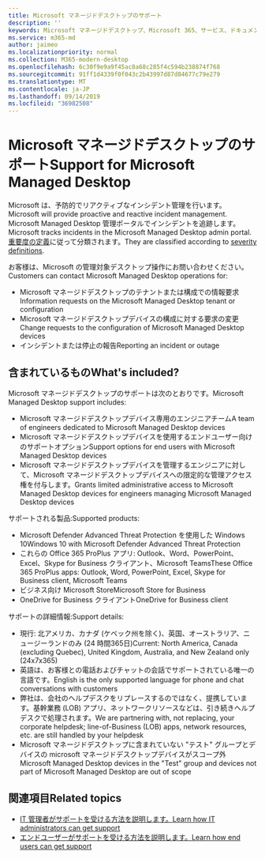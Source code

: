 ```yaml
---
title: Microsoft マネージドデスクトップのサポート
description: ''
keywords: Microsoft マネージドデスクトップ、Microsoft 365、サービス、ドキュメント
ms.service: m365-md
author: jaimeo
ms.localizationpriority: normal
ms.collection: M365-modern-desktop
ms.openlocfilehash: 6c30f9e9a9f45ac8a68c285f4c594b238874f768
ms.sourcegitcommit: 91ff1d4339f0f043c2b43997d87d84677c79e279
ms.translationtype: MT
ms.contentlocale: ja-JP
ms.lasthandoff: 09/14/2019
ms.locfileid: "36982508"
---
```

# <a name="support-for-microsoft-managed-desktop"></a><span data-ttu-id="025e2-103">Microsoft マネージドデスクトップのサポート</span><span class="sxs-lookup"><span data-stu-id="025e2-103">Support for Microsoft Managed Desktop</span></span>

<span data-ttu-id="025e2-104">Microsoft は、予防的でリアクティブなインシデント管理を行います。</span><span class="sxs-lookup"><span data-stu-id="025e2-104">Microsoft will provide proactive and reactive incident management.</span></span> <span data-ttu-id="025e2-105">Microsoft Managed Desktop 管理ポータルでインシデントを追跡します。</span><span class="sxs-lookup"><span data-stu-id="025e2-105">Microsoft tracks incidents in the Microsoft Managed Desktop admin portal.</span></span> <span data-ttu-id="025e2-106">[重要度の定義](../working-with-managed-desktop/admin-support.md#sev)に従って分類されます。</span><span class="sxs-lookup"><span data-stu-id="025e2-106">They are classified according to [severity definitions](../working-with-managed-desktop/admin-support.md#sev).</span></span>

<span data-ttu-id="025e2-107">お客様は、Microsoft の管理対象デスクトップ操作にお問い合わせください。</span><span class="sxs-lookup"><span data-stu-id="025e2-107">Customers can contact Microsoft Managed Desktop operations for:</span></span>
- <span data-ttu-id="025e2-108">Microsoft マネージドデスクトップのテナントまたは構成での情報要求</span><span class="sxs-lookup"><span data-stu-id="025e2-108">Information requests on the Microsoft Managed Desktop tenant or configuration</span></span>
- <span data-ttu-id="025e2-109">Microsoft マネージドデスクトップデバイスの構成に対する要求の変更</span><span class="sxs-lookup"><span data-stu-id="025e2-109">Change requests to the configuration of Microsoft Managed Desktop devices</span></span>
- <span data-ttu-id="025e2-110">インシデントまたは停止の報告</span><span class="sxs-lookup"><span data-stu-id="025e2-110">Reporting an incident or outage</span></span>

## <a name="whats-included"></a><span data-ttu-id="025e2-111">含まれているもの</span><span class="sxs-lookup"><span data-stu-id="025e2-111">What's included?</span></span>

<span data-ttu-id="025e2-112">Microsoft マネージドデスクトップのサポートは次のとおりです。</span><span class="sxs-lookup"><span data-stu-id="025e2-112">Microsoft Managed Desktop support includes:</span></span>

- <span data-ttu-id="025e2-113">Microsoft マネージドデスクトップデバイス専用のエンジニアチーム</span><span class="sxs-lookup"><span data-stu-id="025e2-113">A team of engineers dedicated to Microsoft Managed Desktop devices</span></span>
- <span data-ttu-id="025e2-114">Microsoft マネージドデスクトップデバイスを使用するエンドユーザー向けのサポートオプション</span><span class="sxs-lookup"><span data-stu-id="025e2-114">Support options for end users with Microsoft Managed Desktop devices</span></span>
- <span data-ttu-id="025e2-115">Microsoft マネージドデスクトップデバイスを管理するエンジニアに対して、Microsoft マネージドデスクトップデバイスへの限定的な管理アクセス権を付与します。</span><span class="sxs-lookup"><span data-stu-id="025e2-115">Grants limited administrative access to Microsoft Managed Desktop devices for engineers managing Microsoft Managed Desktop devices</span></span> 

<span data-ttu-id="025e2-116">サポートされる製品:</span><span class="sxs-lookup"><span data-stu-id="025e2-116">Supported products:</span></span>

- <span data-ttu-id="025e2-117">Microsoft Defender Advanced Threat Protection を使用した Windows 10</span><span class="sxs-lookup"><span data-stu-id="025e2-117">Windows 10 with Microsoft Defender Advanced Threat Protection</span></span> 
- <span data-ttu-id="025e2-118">これらの Office 365 ProPlus アプリ: Outlook、Word、PowerPoint、Excel、Skype for Business クライアント、Microsoft Teams</span><span class="sxs-lookup"><span data-stu-id="025e2-118">These Office 365 ProPlus apps: Outlook, Word, PowerPoint, Excel, Skype for Business client, Microsoft Teams</span></span> 
- <span data-ttu-id="025e2-119">ビジネス向け Microsoft Store</span><span class="sxs-lookup"><span data-stu-id="025e2-119">Microsoft Store for Business</span></span> 
- <span data-ttu-id="025e2-120">OneDrive for Business クライアント</span><span class="sxs-lookup"><span data-stu-id="025e2-120">OneDrive for Business client</span></span> 

<span data-ttu-id="025e2-121">サポートの詳細情報:</span><span class="sxs-lookup"><span data-stu-id="025e2-121">Support details:</span></span>

- <span data-ttu-id="025e2-122">現行: 北アメリカ、カナダ (ケベック州を除く)、英国、オーストラリア、ニュージーランドのみ (24 時間365日)</span><span class="sxs-lookup"><span data-stu-id="025e2-122">Current: North America, Canada (excluding Quebec), United Kingdom, Australia, and New Zealand only (24x7x365)</span></span> 
- <span data-ttu-id="025e2-123">英語は、お客様との電話およびチャットの会話でサポートされている唯一の言語です。</span><span class="sxs-lookup"><span data-stu-id="025e2-123">English is the only supported language for phone and chat conversations with customers</span></span> 
- <span data-ttu-id="025e2-124">弊社は、会社のヘルプデスクをリプレースするのではなく、提携しています。基幹業務 (LOB) アプリ、ネットワークリソースなどは、引き続きヘルプデスクで処理されます。</span><span class="sxs-lookup"><span data-stu-id="025e2-124">We are partnering with, not replacing, your corporate helpdesk; line-of-Business (LOB) apps, network resources, etc. are still handled by your helpdesk</span></span> 
- <span data-ttu-id="025e2-125">Microsoft マネージドデスクトップに含まれていない "テスト" グループとデバイスの microsoft マネージドデスクトップデバイスがスコープ外</span><span class="sxs-lookup"><span data-stu-id="025e2-125">Microsoft Managed Desktop devices in the "Test" group and devices not part of Microsoft Managed Desktop are out of scope</span></span> 


## <a name="related-topics"></a><span data-ttu-id="025e2-126">関連項目</span><span class="sxs-lookup"><span data-stu-id="025e2-126">Related topics</span></span>

- [<span data-ttu-id="025e2-127">IT 管理者がサポートを受ける方法を説明します。</span><span class="sxs-lookup"><span data-stu-id="025e2-127">Learn how IT administrators can get support</span></span>](../working-with-managed-desktop/admin-support.md)
- [<span data-ttu-id="025e2-128">エンドユーザーがサポートを受ける方法を説明します。</span><span class="sxs-lookup"><span data-stu-id="025e2-128">Learn how end users can get support</span></span>](../working-with-managed-desktop/end-user-support.md)
